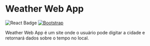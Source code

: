 # Weather Web App
 ![React Badge](https://img.shields.io/badge/React-20232A?style=for-the-badge&logo=react&logoColor=61DAFB) [![Bootstrap](https://img.shields.io/badge/Bootstrap-563D7C?style=for-the-badge&logo=bootstrap&logoColor=white)]("#") 
 
Weather Web App é um site onde o usuário pode digitar a cidade e retornará dados sobre o tempo no local. 
